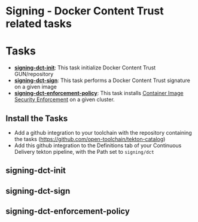 # Signing - Docker Content Trust related tasks

# Tasks

- **[signing-dct-init](#signing-dct-init)**: This task initialize Docker Content Trust GUN/repository
- **[signing-dct-sign](#signing-dct-sign)**: This task performs a Docker Content Trust signature on a given image
- **[signing-dct-enforcement-policy](#signing-dct-enforcement-policy)**: This task installs [Container Image Security Enforcement](https://cloud.ibm.com/docs/Registry?topic=Registry-security_enforce) on a given cluster.

## Install the Tasks
- Add a github integration to your toolchain with the repository containing the tasks (https://github.com/open-toolchain/tekton-catalog)
- Add this github integration to the Definitions tab of your Continuous Delivery tekton pipeline, with the Path set to `signing/dct`

## signing-dct-init

## signing-dct-sign

## signing-dct-enforcement-policy


